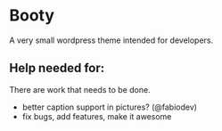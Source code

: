 <h1>Booty</h1>
A very small wordpress theme intended for developers.

<h2>Help needed for:</h2>
There are work that needs to be done.
<ul>
<li>better caption support in pictures? (@fabiodev)</li>
<li>fix bugs, add features, make it awesome</li>
</ul>

